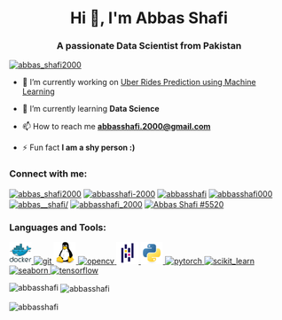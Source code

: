 <h1 align="center">Hi 👋, I'm Abbas Shafi</h1>
<h3 align="center">A passionate Data Scientist from Pakistan</h3>



<p align="left"> <a href="https://twitter.com/abbas_shafi2000" target="blank"><img src="https://img.shields.io/twitter/follow/abbas_shafi2000?logo=twitter&style=for-the-badge" alt="abbas_shafi2000" /></a> </p>

- 🔭 I’m currently working on [Uber Rides Prediction using Machine Learning](https://github.com/abbasshafi/Uber-Rides-Prediction)

- 🌱 I’m currently learning **Data Science**

- 📫 How to reach me **abbasshafi.2000@gmail.com**

- ⚡ Fun fact **I am a shy person :)**

<h3 align="left">Connect with me:</h3>
<p align="left">
<a href="https://twitter.com/abbas_shafi2000" target="blank"><img align="center" src="https://raw.githubusercontent.com/rahuldkjain/github-profile-readme-generator/master/src/images/icons/Social/twitter.svg" alt="abbas_shafi2000" height="30" width="40" /></a>
<a href="https://linkedin.com/in/abbasshafi-2000" target="blank"><img align="center" src="https://raw.githubusercontent.com/rahuldkjain/github-profile-readme-generator/master/src/images/icons/Social/linked-in-alt.svg" alt="abbasshafi-2000" height="30" width="40" /></a>
<a href="https://kaggle.com/abbasshafi" target="blank"><img align="center" src="https://raw.githubusercontent.com/rahuldkjain/github-profile-readme-generator/master/src/images/icons/Social/kaggle.svg" alt="abbasshafi" height="30" width="40" /></a>
<a href="https://fb.com/abbasshafi000" target="blank"><img align="center" src="https://raw.githubusercontent.com/rahuldkjain/github-profile-readme-generator/master/src/images/icons/Social/facebook.svg" alt="abbasshafi000" height="30" width="40" /></a>
<a href="https://instagram.com/abbas__shafi/" target="blank"><img align="center" src="https://raw.githubusercontent.com/rahuldkjain/github-profile-readme-generator/master/src/images/icons/Social/instagram.svg" alt="abbas__shafi/" height="30" width="40" /></a>
<a href="https://www.hackerrank.com/abbasshafi_2000" target="blank"><img align="center" src="https://raw.githubusercontent.com/rahuldkjain/github-profile-readme-generator/master/src/images/icons/Social/hackerrank.svg" alt="abbasshafi_2000" height="30" width="40" /></a>
<a href="https://discord.gg/Abbas Shafi #5520" target="blank"><img align="center" src="https://raw.githubusercontent.com/rahuldkjain/github-profile-readme-generator/master/src/images/icons/Social/discord.svg" alt="Abbas Shafi #5520" height="30" width="40" /></a>
</p>

<h3 align="left">Languages and Tools:</h3>
<p align="left"> <a href="https://www.docker.com/" target="_blank" rel="noreferrer"> <img src="https://raw.githubusercontent.com/devicons/devicon/master/icons/docker/docker-original-wordmark.svg" alt="docker" width="40" height="40"/> </a> <a href="https://git-scm.com/" target="_blank" rel="noreferrer"> <img src="https://www.vectorlogo.zone/logos/git-scm/git-scm-icon.svg" alt="git" width="40" height="40"/> </a> <a href="https://www.linux.org/" target="_blank" rel="noreferrer"> <img src="https://raw.githubusercontent.com/devicons/devicon/master/icons/linux/linux-original.svg" alt="linux" width="40" height="40"/> </a> <a href="https://opencv.org/" target="_blank" rel="noreferrer"> <img src="https://www.vectorlogo.zone/logos/opencv/opencv-icon.svg" alt="opencv" width="40" height="40"/> </a> <a href="https://pandas.pydata.org/" target="_blank" rel="noreferrer"> <img src="https://raw.githubusercontent.com/devicons/devicon/2ae2a900d2f041da66e950e4d48052658d850630/icons/pandas/pandas-original.svg" alt="pandas" width="40" height="40"/> </a> <a href="https://www.python.org" target="_blank" rel="noreferrer"> <img src="https://raw.githubusercontent.com/devicons/devicon/master/icons/python/python-original.svg" alt="python" width="40" height="40"/> </a> <a href="https://pytorch.org/" target="_blank" rel="noreferrer"> <img src="https://www.vectorlogo.zone/logos/pytorch/pytorch-icon.svg" alt="pytorch" width="40" height="40"/> </a> <a href="https://scikit-learn.org/" target="_blank" rel="noreferrer"> <img src="https://upload.wikimedia.org/wikipedia/commons/0/05/Scikit_learn_logo_small.svg" alt="scikit_learn" width="40" height="40"/> </a> <a href="https://seaborn.pydata.org/" target="_blank" rel="noreferrer"> <img src="https://seaborn.pydata.org/_images/logo-mark-lightbg.svg" alt="seaborn" width="40" height="40"/> </a> <a href="https://www.tensorflow.org" target="_blank" rel="noreferrer"> <img src="https://www.vectorlogo.zone/logos/tensorflow/tensorflow-icon.svg" alt="tensorflow" width="40" height="40"/> </a> </p>

<p><img align="left" src="https://github-readme-stats.vercel.app/api/top-langs?username=abbasshafi&show_icons=true&locale=en&layout=compact" alt="abbasshafi" /></p>

<p>&nbsp;<img align="center" src="https://github-readme-stats.vercel.app/api?username=abbasshafi&show_icons=true&locale=en" alt="abbasshafi" /></p>

<p><img align="center" src="https://github-readme-streak-stats.herokuapp.com/?user=abbasshafi&" alt="abbasshafi" /></p>


